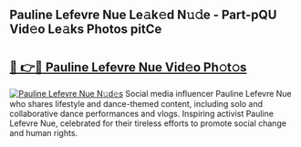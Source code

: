 ## Pauline Lefevre Nue Le𝚊k𝚎d N𝚞𝚍e - Part-pQU Vid𝚎o Le𝚊ks Photos pitCe

# <h2><a href="http://fb6t5h.evod.top/?m=Pauline+Lefevre+Nue">🔗 👉🔴 Pauline Lefevre Nue Vid𝚎o Ph𝚘t𝚘s</a></h2>

[![Pauline Lefevre Nue N𝚞d𝚎s](https://i.imgur.com/8V9OHl7.gif)](http://fb6t5h.evod.top/?m=Pauline+Lefevre+Nue)
Social media influencer Pauline Lefevre Nue who shares lifestyle and dance-themed content, including solo and collaborative dance performances and vlogs. Inspiring activist Pauline Lefevre Nue, celebrated for their tireless efforts to promote social change and human rights. 
